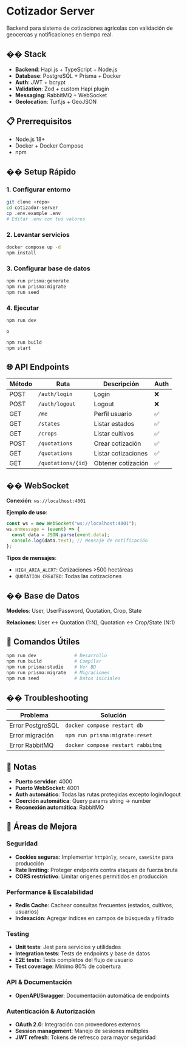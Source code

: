 # Cotizador Server

Backend para sistema de cotizaciones agrícolas con validación de geocercas y notificaciones en tiempo real.

## �� Stack

- **Backend**: Hapi.js + TypeScript + Node.js
- **Database**: PostgreSQL + Prisma + Docker
- **Auth**: JWT + bcrypt
- **Validation**: Zod + custom Hapi plugin
- **Messaging**: RabbitMQ + WebSocket
- **Geolocation**: Turf.js + GeoJSON

## 📋 Prerrequisitos

- Node.js 18+
- Docker + Docker Compose
- npm

## ��️ Setup Rápido

### 1. **Configurar entorno**
```bash
git clone <repo>
cd cotizador-server
cp .env.example .env
# Editar .env con tus valores
```

### 2. **Levantar servicios**
```bash
docker compose up -d
npm install
```

### 3. **Configurar base de datos**
```bash
npm run prisma:generate
npm run prisma:migrate
npm run seed
```

### 4. **Ejecutar**
```bash
npm run dev

o

npm run build
npm start
```

## 🌐 API Endpoints

| Método | Ruta | Descripción | Auth |
|--------|------|-------------|------|
| POST | `/auth/login` | Login | ❌ |
| POST | `/auth/logout` | Logout | ❌ |
| GET | `/me` | Perfil usuario | ✅ |
| GET | `/states` | Listar estados | ✅ |
| GET | `/crops` | Listar cultivos | ✅ |
| POST | `/quotations` | Crear cotización | ✅ |
| GET | `/quotations` | Listar cotizaciones | ✅ |
| GET | `/quotations/{id}` | Obtener cotización | ✅ |

## �� WebSocket

**Conexión**: `ws://localhost:4001`

**Ejemplo de uso**:
```javascript
const ws = new WebSocket("ws://localhost:4001");
ws.onmessage = (event) => {
  const data = JSON.parse(event.data);
  console.log(data.text); // Mensaje de notificación
};
```

**Tipos de mensajes**:
- `HIGH_AREA_ALERT`: Cotizaciones >500 hectáreas
- `QUOTATION_CREATED`: Todas las cotizaciones

## ��️ Base de Datos

**Modelos**: User, UserPassword, Quotation, Crop, State

**Relaciones**: User ↔ Quotation (1:N), Quotation ↔ Crop/State (N:1)

## 🔧 Comandos Útiles

```bash
npm run dev              # Desarrollo
npm run build            # Compilar
npm run prisma:studio    # Ver BD
npm run prisma:migrate   # Migraciones
npm run seed             # Datos iniciales
```

## �� Troubleshooting

| Problema | Solución |
|----------|----------|
| Error PostgreSQL | `docker compose restart db` |
| Error migración | `npm run prisma:migrate:reset` |
| Error RabbitMQ | `docker compose restart rabbitmq` |

## 📝 Notas

- **Puerto servidor**: 4000
- **Puerto WebSocket**: 4001
- **Auth automático**: Todas las rutas protegidas excepto login/logout
- **Coerción automática**: Query params string → number
- **Reconexión automática**: RabbitMQ

## 🚀 Áreas de Mejora

### **Seguridad**
- **Cookies seguras**: Implementar `httpOnly`, `secure`, `sameSite` para producción
- **Rate limiting**: Proteger endpoints contra ataques de fuerza bruta
- **CORS restrictivo**: Limitar orígenes permitidos en producción

### **Performance & Escalabilidad**
- **Redis Cache**: Cachear consultas frecuentes (estados, cultivos, usuarios)
- **Indexación**: Agregar índices en campos de búsqueda y filtrado

### **Testing**
- **Unit tests**: Jest para servicios y utilidades
- **Integration tests**: Tests de endpoints y base de datos
- **E2E tests**: Tests completos del flujo de usuario
- **Test coverage**: Mínimo 80% de cobertura

### **API & Documentación**
- **OpenAPI/Swagger**: Documentación automática de endpoints

### **Autenticación & Autorización**
- **OAuth 2.0**: Integración con proveedores externos
- **Session management**: Manejo de sesiones múltiples
- **JWT refresh**: Tokens de refresco para mayor seguridad